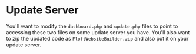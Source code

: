 Update Server
=============
You'll want to modify the `dashboard.php` and `update.php` files to point
to accessing these two files on some update server you have. You'll also
want to zip the updated code as `FloftWebsiteBuilder.zip` and also put it
on your update server.
